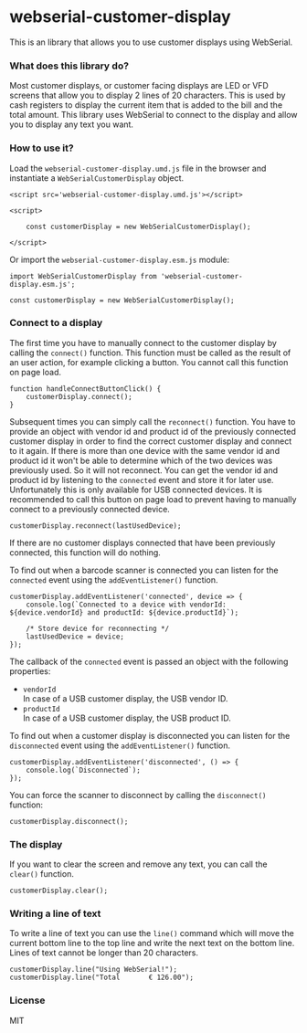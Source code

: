 # webserial-customer-display

This is an library that allows you to use customer displays using WebSerial. 

### What does this library do?

Most customer displays, or customer facing displays are LED or VFD screens that allow you to display 2 lines of 20 characters. This is used by cash registers to display the current item that is added to the bill and the total amount. This library uses WebSerial to connect to the display and allow you to display any text you want.

### How to use it?

Load the `webserial-customer-display.umd.js` file in the browser and instantiate a `WebSerialCustomerDisplay` object. 

    <script src='webserial-customer-display.umd.js'></script>

    <script>

        const customerDisplay = new WebSerialCustomerDisplay();

    </script>


Or import the `webserial-customer-display.esm.js` module:

    import WebSerialCustomerDisplay from 'webserial-customer-display.esm.js';

    const customerDisplay = new WebSerialCustomerDisplay();



### Connect to a display

The first time you have to manually connect to the customer display by calling the `connect()` function. This function must be called as the result of an user action, for example clicking a button. You cannot call this function on page load.

    function handleConnectButtonClick() {
        customerDisplay.connect();
    }

Subsequent times you can simply call the `reconnect()` function. You have to provide an object with vendor id and product id of the previously connected customer display in order to find the correct customer display and connect to it again. If there is more than one device with the same vendor id and product id it won't be able to determine which of the two devices was previously used. So it will not reconnect. You can get the vendor id and product id by listening to the `connected` event and store it for later use. Unfortunately this is only available for USB connected devices. It is recommended to call this button on page load to prevent having to manually connect to a previously connected device.

    customerDisplay.reconnect(lastUsedDevice);

If there are no customer displays connected that have been previously connected, this function will do nothing.

To find out when a barcode scanner is connected you can listen for the `connected` event using the `addEventListener()` function.

    customerDisplay.addEventListener('connected', device => {
        console.log(`Connected to a device with vendorId: ${device.vendorId} and productId: ${device.productId}`);

        /* Store device for reconnecting */
        lastUsedDevice = device;
    });

The callback of the `connected` event is passed an object with the following properties:

-   `vendorId`<br>
    In case of a USB customer display, the USB vendor ID.
-   `productId`<br>
    In case of a USB customer display, the USB product ID.

To find out when a customer display is disconnected you can listen for the `disconnected` event using the `addEventListener()` function.

    customerDisplay.addEventListener('disconnected', () => {
        console.log(`Disconnected`);
    });

You can force the scanner to disconnect by calling the `disconnect()` function:

    customerDisplay.disconnect();


### The display

If you want to clear the screen and remove any text, you can call the `clear()` function.

    customerDisplay.clear();


### Writing a line of text

To write a line of text you can use the `line()` command which will move the current bottom line to the top line and write the next text on the bottom line. Lines of text cannot be longer than 20 characters. 

    customerDisplay.line("Using WebSerial!");
    customerDisplay.line("Total       € 126.00");


### License

MIT
